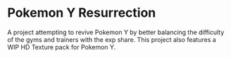# Pokemon Y Resurrection
A project attempting to revive Pokemon Y by better balancing the difficulty of the gyms and trainers with the exp share. This project also features a WIP HD Texture pack for Pokemon Y.
